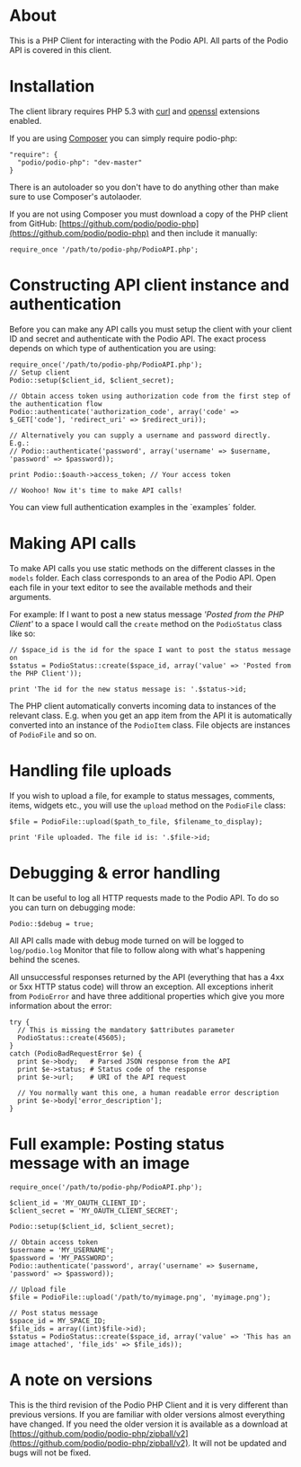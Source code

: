 # About
This is a PHP Client for interacting with the Podio API. All parts of the Podio API is covered in this client.

# Installation
The client library requires PHP 5.3 with [curl](http://php.net/manual/en/book.curl.php) and [openssl](http://php.net/manual/en/book.openssl.php) extensions enabled.

If you are using [Composer](http://getcomposer.org/) you can simply require podio-php:

    "require": {
      "podio/podio-php": "dev-master"
    }

There is an autoloader so you don't have to do anything other than make sure to use Composer's autolaoder.

If you are not using Composer you must download a copy of the PHP client from GitHub: [https://github.com/podio/podio-php](https://github.com/podio/podio-php) and then include it manually:

    require_once '/path/to/podio-php/PodioAPI.php';

# Constructing API client instance and authentication
Before you can make any API calls you must setup the client with your client ID and secret and authenticate with the Podio API. The exact process depends on which type of authentication you are using:

    require_once('/path/to/podio-php/PodioAPI.php');
    // Setup client
    Podio::setup($client_id, $client_secret);

    // Obtain access token using authorization code from the first step of the authentication flow
    Podio::authenticate('authorization_code', array('code' => $_GET['code'], 'redirect_uri' => $redirect_uri));

    // Alternatively you can supply a username and password directly. E.g.:
    // Podio::authenticate('password', array('username' => $username, 'password' => $password));

    print Podio::$oauth->access_token; // Your access token

    // Woohoo! Now it's time to make API calls!

You can view full authentication examples in the `examples´ folder.

# Making API calls
To make API calls you use static methods on the different classes in the `models` folder. Each class corresponds to an area of the Podio API. Open each file in your text editor to see the available methods and their arguments.

For example: If I want to post a new status message _'Posted from the PHP Client'_ to a space I would call the `create` method on the `PodioStatus` class like so:

    // $space_id is the id for the space I want to post the status message on
    $status = PodioStatus::create($space_id, array('value' => 'Posted from the PHP Client'));

    print 'The id for the new status message is: '.$status->id;

The PHP client automatically converts incoming data to instances of the relevant class. E.g. when you get an app item from the API it is automatically converted into an instance of the `PodioItem` class. File objects are instances of `PodioFile` and so on.

# Handling file uploads
If you wish to upload a file, for example to status messages, comments, items, widgets etc., you will use the `upload` method on the `PodioFile` class:

    $file = PodioFile::upload($path_to_file, $filename_to_display);

    print 'File uploaded. The file id is: '.$file->id;

# Debugging & error handling
It can be useful to log all HTTP requests made to the Podio API. To do so you can turn on debugging mode:

    Podio::$debug = true;

All API calls made with debug mode turned on will be logged to `log/podio.log` Monitor that file to follow along with what's happening behind the scenes.

All unsuccessful responses returned by the API (everything that has a 4xx or 5xx HTTP status code) will throw an exception. All exceptions inherit from `PodioError` and have three additional properties which give you more information about the error:

    try {
      // This is missing the mandatory $attributes parameter
      PodioStatus::create(45605);
    }
    catch (PodioBadRequestError $e) {
      print $e->body;   # Parsed JSON response from the API
      print $e->status; # Status code of the response
      print $e->url;    # URI of the API request

      // You normally want this one, a human readable error description
      print $e->body['error_description'];
    }


# Full example: Posting status message with an image
    require_once('/path/to/podio-php/PodioAPI.php');

    $client_id = 'MY_OAUTH_CLIENT_ID';
    $client_secret = 'MY_OAUTH_CLIENT_SECRET';

    Podio::setup($client_id, $client_secret);

    // Obtain access token
    $username = 'MY_USERNAME';
    $password = 'MY_PASSWORD';
    Podio::authenticate('password', array('username' => $username, 'password' => $password));

    // Upload file
    $file = PodioFile::upload('/path/to/myimage.png', 'myimage.png');

    // Post status message
    $space_id = MY_SPACE_ID;
    $file_ids = array((int)$file->id);
    $status = PodioStatus::create($space_id, array('value' => 'This has an image attached', 'file_ids' => $file_ids));

# A note on versions
This is the third revision of the Podio PHP Client and it is very different than previous versions. If you are familiar with older versions almost everything have changed. If you need the older version it is available as a download at [https://github.com/podio/podio-php/zipball/v2](https://github.com/podio/podio-php/zipball/v2). It will not be updated and bugs will not be fixed.

